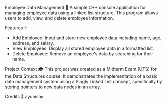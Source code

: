 Employee Data Management 📝
  A simple C++ console application for managing employee data using a linked list structure. This program allows users to add, view, and delete employee information.

Features ✨
- Add Employee: Input and store new employee data including name, age, address, and salary.
- View Employees: Display all stored employee data in a formatted list.
- Delete Employee: Remove an employee's data by searching for their name.

Project Context 🎓
  This project was created as a Midterm Exam (UTS) for the Data Structures course. It demonstrates the implementation of a basic data management system using a Singly       Linked List concept, specifically by storing pointers to new data nodes in an array.

Credits 🙏
  ayunisay
